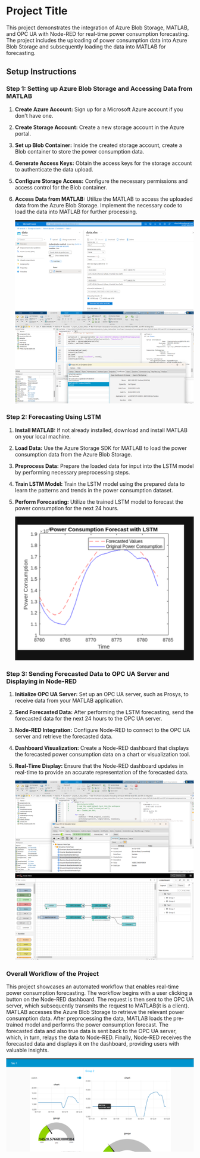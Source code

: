 # Project Title

This project demonstrates the integration of Azure Blob Storage, MATLAB, and OPC UA with Node-RED for real-time power consumption forecasting. The project includes the uploading of power consumption data into Azure Blob Storage and subsequently loading the data into MATLAB for forecasting.

## Setup Instructions

### Step 1: Setting up Azure Blob Storage and Accessing Data from MATLAB

1. **Create Azure Account:** Sign up for a Microsoft Azure account if you don't have one.
2. **Create Storage Account:** Create a new storage account in the Azure portal.
3. **Set up Blob Container:** Inside the created storage account, create a Blob container to store the power consumption data.
4. **Generate Access Keys:** Obtain the access keys for the storage account to authenticate the data upload.
5. **Configure Storage Access:** Configure the necessary permissions and access control for the Blob container.

6. **Access Data from MATLAB:** Utilize the MATLAB to access the uploaded data from the Azure Blob Storage. Implement the necessary code to load the data into MATLAB for further processing.

   ![Azure](step1.png)
   ![Azure to MATLAB ](matlabtoopcua.png)


### Step 2: Forecasting Using LSTM

1. **Install MATLAB:** If not already installed, download and install MATLAB on your local machine.
2. **Load Data:** Use the Azure Storage SDK for MATLAB to load the power consumption data from the Azure Blob Storage.
3. **Preprocess Data:** Prepare the loaded data for input into the LSTM model by performing necessary preprocessing steps.
4. **Train LSTM Model:** Train the LSTM model using the prepared data to learn the patterns and trends in the power consumption dataset.
5. **Perform Forecasting:** Utilize the trained LSTM model to forecast the power consumption for the next 24 hours.

   ![LSTM Forecasting](LSTM_output1.png)


### Step 3: Sending Forecasted Data to OPC UA Server and Displaying in Node-RED

1. **Initialize OPC UA Server:** Set up an OPC UA server, such as Prosys, to receive data from your MATLAB application.
2. **Send Forecasted Data:** After performing the LSTM forecasting, send the forecasted data for the next 24 hours to the OPC UA server.
3. **Node-RED Integration:** Configure Node-RED to connect to the OPC UA server and retrieve the forecasted data.
4. **Dashboard Visualization:** Create a Node-RED dashboard that displays the forecasted power consumption data on a chart or visualization tool.
5. **Real-Time Display:** Ensure that the Node-RED dashboard updates in real-time to provide an accurate representation of the forecasted data.

   ![Data to OPC UA Server](forcasttoopcua.png)
   ![node red to opcua](noderedtopocua.png)



### Overall Workflow of the Project

This project showcases an automated workflow that enables real-time power consumption forecasting. The workflow begins with a user clicking a button on the Node-RED dashboard. The request is then sent to the OPC UA server, which subsequently transmits the request to MATLAB(it is a client). MATLAB accesses the Azure Blob Storage to retrieve the relevant power consumption data. After preprocessing the data, MATLAB loads the pre-trained model and performs the power consumption forecast. The forecasted data and also true data is sent back to the OPC UA server, which, in turn, relays the data to Node-RED. Finally, Node-RED receives the forecasted data and displays it on the dashboard, providing users with valuable insights.

![Project Workflow](overall_workflow2.png)


